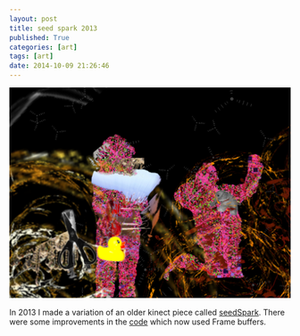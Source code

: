 ```yaml
---
layout: post
title: seed spark 2013
published: True
categories: [art]
tags: [art]
date: 2014-10-09 21:26:46
---
```


![photo of seed spark](/images/snapshot_000.png)

In 2013 I made a variation of an older kinect piece called [seedSpark][seedspark]. There were some improvements in the [code][code] which now used Frame buffers.

[seedspark]: http://maiatoday.blogspot.com/2013/06/modified-seedspark-v11.html
[code]: https://github.com/maiatoday/seedSpark
